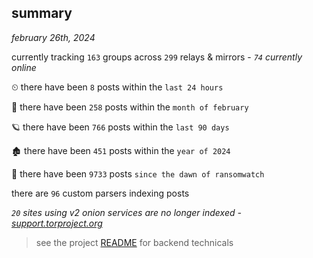 
## summary
_february 26th, 2024_

currently tracking `163` groups across `299` relays & mirrors - _`74` currently online_

⏲ there have been `8` posts within the `last 24 hours`

🦈 there have been `258` posts within the `month of february`

🪐 there have been `766` posts within the `last 90 days`

🏚 there have been `451` posts within the `year of 2024`

🦕 there have been `9733` posts `since the dawn of ransomwatch`

there are `96` custom parsers indexing posts

_`20` sites using v2 onion services are no longer indexed - [support.torproject.org](https://support.torproject.org/onionservices/v2-deprecation/)_

> see the project [README](https://github.com/joshhighet/ransomwatch#ransomwatch--) for backend technicals
